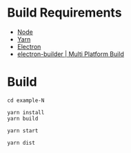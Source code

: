 # Build Requirements

- [Node](https://nodejs.org/)
- [Yarn](https://yarnpkg.com/)
- [Electron](https://electronjs.org/)
- [electron-builder | Multi Platform Build](https://www.electron.build/multi-platform-build)

# Build

```
cd example-N

yarn install
yarn build

yarn start

yarn dist
```
